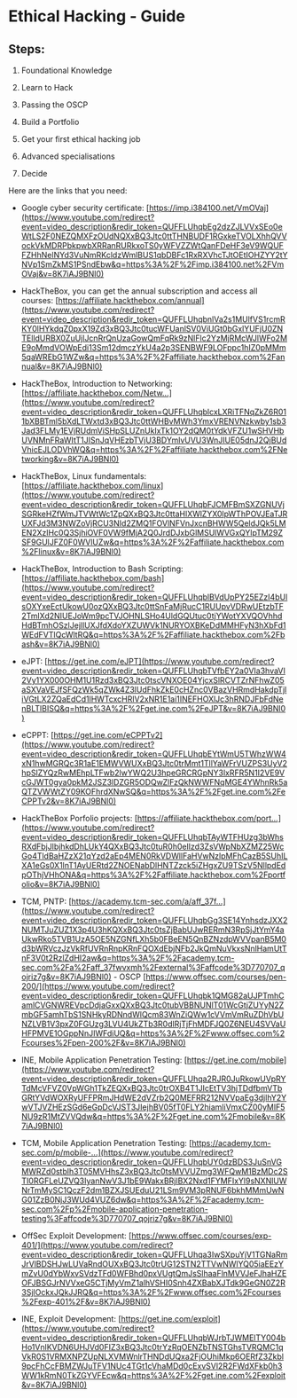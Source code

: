 # Ethical Hacking - Guide

## Steps:

1. Foundational Knowledge  

2. Learn to Hack 

3. Passing the OSCP 

4. Build a Portfolio 

5. Get your first ethical hacking job 

6. Advanced specialisations 

7. Decide

Here are the links that you need:

- Google cyber security certificate: [https://imp.i384100.net/VmOVaj](https://www.youtube.com/redirect?event=video_description&redir_token=QUFFLUhqbEg2dzZJLVVxSEo0eWtLS2F0NEZQMXFzOUdNQXxBQ3Jtc0ttTHNBUDF1RGxkeTVOLXhhQVVockVkMDRPbkpwbXRRanRURkxoTS0yWFVZZWtQanFDeHF3eV9WQUFFZHhNelNYd3VuNmRKcldzWmlBUS1qbDBFc1RxRXVhcTJtOEtIOHZYY2tYNVp1SmZkMS1PSndEbw&q=https%3A%2F%2Fimp.i384100.net%2FVmOVaj&v=8K7iAJ9BNl0)  

- HackTheBox, you can get the annual subscription and access all courses: [https://affiliate.hackthebox.com/annual](https://www.youtube.com/redirect?event=video_description&redir_token=QUFFLUhqbnlVa2s1MUlfVS1rcmRKY0lHYkdqZ0pxX19Zd3xBQ3Jtc0tucWFUanlSV0ViUGt0bGxlYUFjU0ZNTElldURBX0ZuUjlJcnRrQnUzaGowQmFqRk9zNlFlc2YzMjRMcWJlWFo2ME9oMmdVOWpEdi13Sm12dmczYkU4a2p3SENBWF9LOFppc1hIZ0pMMm5qaWREbG1WZw&q=https%3A%2F%2Faffiliate.hackthebox.com%2Fannual&v=8K7iAJ9BNl0) 

- HackTheBox, Introduction to Networking: [https://affiliate.hackthebox.com/Netw...](https://www.youtube.com/redirect?event=video_description&redir_token=QUFFLUhqblcxLXRiTFNqZkZ6R011bXBBTml5bXdLTWxtd3xBQ3Jtc0ttWHBvMWh3YmxVRENVNzkwby1sb3Jad3FLMy1EVjRUdmViSHpSLUZnUkIxTk1OY2dQM0tYdkVFZU1wSHVHbUVNMnFRaWItT1JISnJqVHEzbTVjU3BDYmlvUVU3WnJIUE05dnJ2QjBUdVhicEJLODVhWQ&q=https%3A%2F%2Faffiliate.hackthebox.com%2FNetworking&v=8K7iAJ9BNl0) 

- HackTheBox, Linux fundamentals: [https://affiliate.hackthebox.com/linux](https://www.youtube.com/redirect?event=video_description&redir_token=QUFFLUhqbFJCMFBmSXZGNUVjSGRkeHZfWmJTVWtWc1ZpQXxBQ3Jtc0ttaHlXWlZYX0lpWThPOVJEaTJRUXFJd3M3NWZoVjRCU3NId2ZMQ1FOVlNFVnJxcnBHWW5QeldJQk5LMEN2XzlHc0Q3SjhiOVF0VW9fMjA2Q0JrdDJxbGlMSUlWVGxQYlpTM29ZSF9GUlJFZ0F0WVlUZw&q=https%3A%2F%2Faffiliate.hackthebox.com%2Flinux&v=8K7iAJ9BNl0)

- HackTheBox, Introduction to Bash Scripting: [https://affiliate.hackthebox.com/bash](https://www.youtube.com/redirect?event=video_description&redir_token=QUFFLUhqblBVdUpPY25EZzI4bUlsOXYxeEctUkowU0ozQXxBQ3Jtc0ttSnFaMjRucC1RUUpvVDRwUEtzbTF2TmlXd2NIUEJoWm9pcTVJOHNLSHo4UldGQUtuc0tjYWotYXVQOVhhdHdBTmhOSzlJejllUXJfdXdoYXZUWVk1NURYOXBKeDdMMHFyN3hXbFd1WEdFVTlQcWltRQ&q=https%3A%2F%2Faffiliate.hackthebox.com%2Fbash&v=8K7iAJ9BNl0) 

- eJPT: [https://get.ine.com/eJPT](https://www.youtube.com/redirect?event=video_description&redir_token=QUFFLUhqbTVfbEY2a0VIa3hvaVI2Vy1YX000OHM1U1Rzd3xBQ3Jtc0tscVNXOE04YjcxSlRCVTZrNFhwZ05aSXVaVEJfSFQzWk5qZWk4Z3lUdFhkZkE0cHZnc0VBazVHRmdHakdpTjliVGtLX2ZQaEdCd1lHWTcxcHRlV2xNR1E1ai1INEFHOXlJc3hRNDJFbFdNenBLTlBISQ&q=https%3A%2F%2Fget.ine.com%2FeJPT&v=8K7iAJ9BNl0) 

- eCPPT: [https://get.ine.com/eCPPTv2](https://www.youtube.com/redirect?event=video_description&redir_token=QUFFLUhqbEYtWmU5TWhzWW4xN1hwMGRQc3R1aE1EMWVWUXxBQ3Jtc0trMmt1TllYaWFrVUZPS3UyV2hpSlZYQzRwMEhpLTFwb2lwYWQ2U3hpeGRCRGpNY3lxRFR5N1I2VE9VcGJWT0gya0pkM2JSZ3lDZGR5ODQwZlFzQkNWWFNqMGE4YWhnRk5aQTZVWWtZY09KOFhrdXNwSQ&q=https%3A%2F%2Fget.ine.com%2FeCPPTv2&v=8K7iAJ9BNl0) 

- HackTheBox Porfolio projects: [https://affiliate.hackthebox.com/port...](https://www.youtube.com/redirect?event=video_description&redir_token=QUFFLUhqbTAyWTFHUzg3bWhsRXdFbjJlbjhkdDhLUkY4QXxBQ3Jtc0tuR0h0elIzd3ZsVWpNbXZMZ25WcGo4TldBaHZzX21qYzd2aEp4MEN0RkVDWllFaHVwNzlpMFhCazB5SUhILXA1eGs0X1lnT1AyUERtd2ZNOENabDlHNTZzck5iZHgxZU9TSzV5NllpdEdpOThjVHhONA&q=https%3A%2F%2Faffiliate.hackthebox.com%2Fportfolio&v=8K7iAJ9BNl0)

- TCM, PNTP: [https://academy.tcm-sec.com/a/aff_37f...](https://www.youtube.com/redirect?event=video_description&redir_token=QUFFLUhqbGg3SE14YnhsdzJXX2NUMTJuZUZ1X3p4U3hKQXxBQ3Jtc0tsZjBabUJwRERmN3RpSjJtYmY4aUkwRko5TVB1UzA5OE5NZGNfLXh5b0FBeEN5QnBZNzdpWVVpanB5M0d3bWRVczJzVkRfUVRnRnpKRnFQOXdEbjNFb2JkQmNuVkxsNnlHamUtTnF3V0t2RzlZdHI2aw&q=https%3A%2F%2Facademy.tcm-sec.com%2Fa%2Faff_37fwvxmh%2Fexternal%3Faffcode%3D770707_qojriz7g&v=8K7iAJ9BNl0) - OSCP [https://www.offsec.com/courses/pen-200/](https://www.youtube.com/redirect?event=video_description&redir_token=QUFFLUhqbk1QMG82aUJPTmhCamlCVGNWREVpcDdjaGxxQXxBQ3Jtc0tubVBBNUNlT01WcGtjZUYyN2ZmbGF5amhTbS1SNHkyRDNndWlQcm83WnZiQWw1cVVmVmRuZDhVbUNZLVB1V3pxZ0FGUzg3LVU4UkZTb3R0dlRjTjFhMDFJQ0Z6NEU4SVVaUHFPMVE1OGppNnJIWFdiUQ&q=https%3A%2F%2Fwww.offsec.com%2Fcourses%2Fpen-200%2F&v=8K7iAJ9BNl0)

- INE, Mobile Application Penetration Testing: [https://get.ine.com/mobile](https://www.youtube.com/redirect?event=video_description&redir_token=QUFFLUhqa2RJR0JuRkowUVpRYTdMcVFVZ0VpWGh1TkZEQXxBQ3Jtc0trOXB4T1JIcEtTV3hjTDdfbmVTbGRtYVdWOXRyUFFPRmJHdWE2dVZrb2Q0MEFRR212NVVpaEg3djlhY2YwVTJVZHEzSGd6eGpDcVJST3JIejhBV05fT0FLY2hiamliVmxCZ00yMlF5NU9zR1MtZVVQdw&q=https%3A%2F%2Fget.ine.com%2Fmobile&v=8K7iAJ9BNl0)

- TCM, Mobile Application Penetration Testing: [https://academy.tcm-sec.com/p/mobile-...](https://www.youtube.com/redirect?event=video_description&redir_token=QUFFLUhqbUY0dzBDS3JuSnVGMWRZd0stblh3T05MVHhsZ3xBQ3Jtc0tsMVVUZmg3WFQwM1BzMDc2STI0RGFLeUZVQ3IyanNwV3J1bE9WakxBRjlBX2Nxd1FYMFIxYl9sNXNlUWNrTmMySC1QczF2dm1BZXJSUEduU21LSm9VM3pRNUF6bkhMMmUwNG01ZzB0NjJ3WUd4VUZ6dw&q=https%3A%2F%2Facademy.tcm-sec.com%2Fp%2Fmobile-application-penetration-testing%3Faffcode%3D770707_qojriz7g&v=8K7iAJ9BNl0)

- OffSec Exploit Development: [https://www.offsec.com/courses/exp-401/](https://www.youtube.com/redirect?event=video_description&redir_token=QUFFLUhqa3IwSXpuYjV1TGNaRmJrVlBDSHJwLUVaRndOUXxBQ3Jtc0trUG12STN2TTVwNWlYQ05iaEEzYmZvU0dYbWxvSVdzTFd0WFBhd0pxVUgtQmJsSlhaaFlnMVVJeFJhaHZEOFJBSGJrNVVxeG5CTjMyVmZ1alhVSHI0Snh4ZXBabXJTdk9GeGN0Z2R3SjlOckxJQkJJRQ&q=https%3A%2F%2Fwww.offsec.com%2Fcourses%2Fexp-401%2F&v=8K7iAJ9BNl0)

- INE, Exploit Development: [https://get.ine.com/exploit](https://www.youtube.com/redirect?event=video_description&redir_token=QUFFLUhqbWJrbTJWMElTY004bHo1VnlKVDN6UHJVd0FIZ3xBQ3Jtc0trYzRqOENZbTNSTGhsTVRQMC1qVkR0S1VRMXNPZUpNLXVMWnlrTHNDdUQxa2FjOUhiMkp6OERfZ3Zkbl9pcFhCcFBMZWJuTFV1NUc4TGt1cVhaMDd0cExvSVl2R2FWdXFkb0h3WW1kRmN0TkZGYVFEcw&q=https%3A%2F%2Fget.ine.com%2Fexploit&v=8K7iAJ9BNl0)
